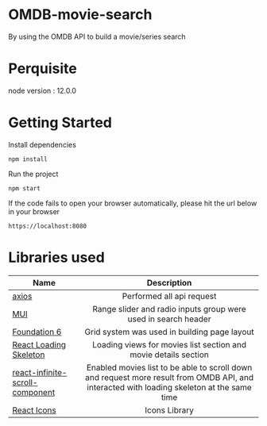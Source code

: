 # OMDB-movie-search
By using the OMDB API to build a movie/series search 

# Perquisite
node version : 12.0.0

# Getting Started
Install dependencies
```
npm install
```
Run the project
```
npm start
```
If the code fails to open your browser automatically, please hit the url below in your browser
```
https://localhost:8080
```
# Libraries used 
| Name        | Description        |
| ------------- |:-------------:|
| [axios](https://github.com/axios/axios)     | Performed all api request | 
| [MUI](https://mui.com/)     | Range slider and radio inputs group were used in search header | 
| [Foundation 6](https://get.foundation/sites/docs/)     | Grid system was used in building page layout  |
| [React Loading Skeleton](https://github.com/dvtng/react-loading-skeleton#readme) | Loading views for movies list section and movie details section  |
| [react-infinite-scroll-component](https://github.com/ankeetmaini/react-infinite-scroll-component#readme) | Enabled movies list to be able to scroll down and request more result from OMDB API, and interacted with loading skeleton at the same time  |
| [React Icons](https://react-icons.github.io/react-icons/)     | Icons Library | 
